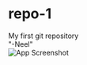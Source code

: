 # repo-1
My first git repository
<br>
"-Neel"  
![App Screenshot](https://github.com/neelspatel02/repo-1/issues/1#issue-2065301514)
